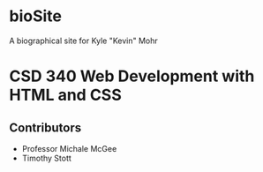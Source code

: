 # bioSite
A biographical site for Kyle "Kevin" Mohr

<h1>
    CSD 340 Web Development with HTML and CSS
</h1>

<h2>
    Contributors
</h2>
<ul>
  <li>Professor Michale McGee</li>
  <li>Timothy Stott</li>
</ul>
